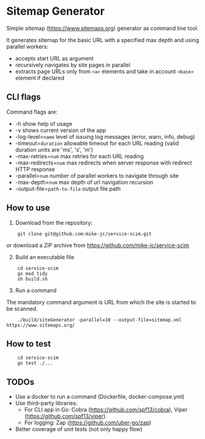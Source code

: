 # Sitemap Generator

Simple sitemap (https://www.sitemaps.org) generator as command line tool.

It generates sitemap for the basic URL with a specified max depth and using parallel workers:
* accepts start URL as argument
* recursively navigates by site pages in parallel
* extracts page URLs only from `<a>` elements and take in account `<base>` element if
declared

## CLI flags

Command flags are:
* -h show help of usage
* -v shows current version of the app
* -log-level=`name` level of issuing log messages (error, warn, info, debug)
* -timeout=`duration` allowable timeout for each URL reading (valid duration units are 'ms', 's', 'm')
* -max-retries=`num` max retries for each URL reading
* -max-redirects=`num` max redirects when server response with redirect HTTP response
* -parallel=`num` number of parallel workers to navigate through site
* -max-depth=`num` max depth of url navigation recursion
* -output-file=`path-to-file` output file path

## How to use

1. Download from the repository: 

```shell
    git clone git@github.com:mike-jc/service-scim.git
```

or download a ZIP archive from https://github.com/mike-jc/service-scim

2. Build an executable file

```shell
    cd service-scim
    go mod tidy
    sh build.sh
```

3. Run a command

The mandatory command argument is URL from which the site is started to be scanned.

```shell
    ./build/siteGenerator -parallel=10 --output-file=sitemap.xml https://www.sitemaps.org/
```

## How to test

```shell
    cd service-scim
    go test ./...
```

## TODOs

* Use a docker to run a command (Dockerfile, docker-compose.yml)
* Use third-party libraries:
  * For CLI app in Go: Cobra (https://github.com/spf13/cobra), Viper (https://github.com/spf13/viper).
  * For logging: Zap (https://github.com/uber-go/zap)
* Better coverage of unit tests (not only happy flow)